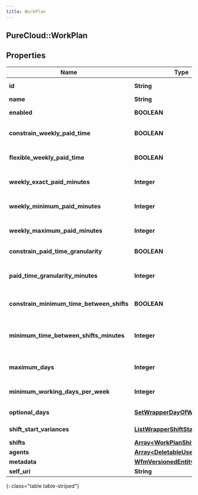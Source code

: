 ```yaml
---
title: WorkPlan
---
```

## PureCloud::WorkPlan

## Properties

|Name | Type | Description | Notes|
|------------ | ------------- | ------------- | -------------|
| **id** | **String** | The globally unique identifier for the object. | [optional] |
| **name** | **String** |  | [optional] |
| **enabled** | **BOOLEAN** | Whether the work plan is enabled for scheduling | [optional] |
| **constrain_weekly_paid_time** | **BOOLEAN** | Whether the weekly paid time constraint is enabled for this work plan | [optional] |
| **flexible_weekly_paid_time** | **BOOLEAN** | Whether the weekly paid time constraint is flexible for this work plan | [optional] |
| **weekly_exact_paid_minutes** | **Integer** | Exact weekly paid time in minutes for this work plan. Used if flexibleWeeklyPaidTime == false | [optional] |
| **weekly_minimum_paid_minutes** | **Integer** | Minimum weekly paid time in minutes for this work plan. Used if flexibleWeeklyPaidTime == true | [optional] |
| **weekly_maximum_paid_minutes** | **Integer** | Maximum weekly paid time in minutes for this work plan. Used if flexibleWeeklyPaidTime == true | [optional] |
| **constrain_paid_time_granularity** | **BOOLEAN** | Whether paid time granularity is constrained for this workplan | [optional] |
| **paid_time_granularity_minutes** | **Integer** | Granularity in minutes allowed for shift paid time in this work plan. Used if constrainPaidTimeGranularity == true | [optional] |
| **constrain_minimum_time_between_shifts** | **BOOLEAN** | Whether the minimum time between shifts constraint is enabled for this work plan | [optional] |
| **minimum_time_between_shifts_minutes** | **Integer** | Minimum time between shifts in minutes defined in this work plan. Used if constrainMinimumTimeBetweenShifts == true | [optional] |
| **maximum_days** | **Integer** | Maximum number days in a week allowed to be scheduled for this work plan | [optional] |
| **minimum_working_days_per_week** | **Integer** | The minimum number of days that agents assigned to a work plan must work per week | [optional] |
| **optional_days** | [**SetWrapperDayOfWeek**](SetWrapperDayOfWeek.html) | Optional days to schedule for this work plan | [optional] |
| **shift_start_variances** | [**ListWrapperShiftStartVariance**](ListWrapperShiftStartVariance.html) | Variance in minutes among start times of shifts in this work plan | [optional] |
| **shifts** | [**Array&lt;WorkPlanShift&gt;**](WorkPlanShift.html) | Shifts in this work plan | [optional] |
| **agents** | [**Array&lt;DeletableUserReference&gt;**](DeletableUserReference.html) | Agents in this work plan | [optional] |
| **metadata** | [**WfmVersionedEntityMetadata**](WfmVersionedEntityMetadata.html) | Version metadata for this work plan | |
| **self_uri** | **String** | The URI for this object | [optional] |
{: class="table table-striped"}


